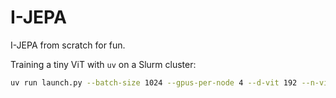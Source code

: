 # I-JEPA

I-JEPA from scratch for fun.

Training a tiny ViT with `uv` on a Slurm cluster:

```sh
uv run launch.py --batch-size 1024 --gpus-per-node 4 --d-vit 192 --n-vit-heads 3 --n-vit-layers 12 --p-vit-dropout 0.0 --d-pred 96 --n-pred-heads 3 --n-pred-layers 6 --p-pred-dropout 0.0
```
